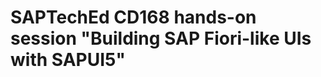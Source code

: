 SAPTechEd CD168 hands-on session "Building SAP Fiori-like UIs with SAPUI5"
=========================================================================
